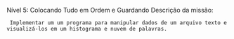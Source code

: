 Nível 5: Colocando Tudo em Ordem e Guardando
Descrição da missão:

     Implementar um um programa para manipular dados de um arquivo texto e visualizá-los em um histograma e nuvem de palavras.

